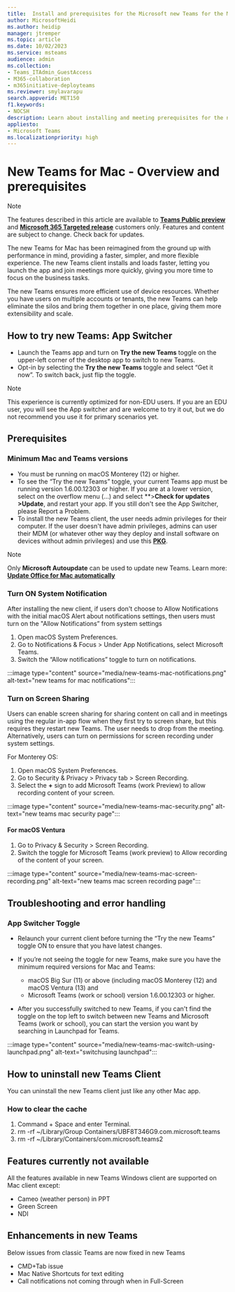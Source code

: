 ```yaml
---
title:  Install and prerequisites for the Microsoft new Teams for the Mac
author: MicrosoftHeidi
ms.author: heidip
manager: jtremper
ms.topic: article
ms.date: 10/02/2023
ms.service: msteams
audience: admin
ms.collection: 
- Teams_ITAdmin_GuestAccess
- M365-collaboration
- m365initiative-deployteams
ms.reviewer: smylavarapu
search.appverid: MET150
f1.keywords:
- NOCSH
description: Learn about installing and meeting prerequisites for the new Microsoft Teams desktop client for the Mac
appliesto: 
- Microsoft Teams
ms.localizationpriority: high
---
```

# New Teams for Mac - Overview and prerequisites

>[!Note]
> The features described in this article are available to [**Teams Public preview**](/microsoftteams/public-preview-doc-updates) and [**Microsoft 365 Targeted release**](/microsoft-365/admin/manage/release-options-in-office-365?view=o365-worldwide#targeted-release) customers only. Features and content are subject to change. Check back for updates.

The new Teams for Mac has been reimagined from the ground up with performance in mind, providing a faster, simpler, and more flexible experience. The new Teams client installs and loads faster, letting you launch the app and join meetings more quickly, giving you more time to focus on the business tasks.

The new Teams ensures more efficient use of device resources. Whether you have users on multiple accounts or tenants, the new Teams can help eliminate the silos and bring them together in one place, giving them more extensibility and scale.

## How to try new Teams: App Switcher

- Launch the Teams app and turn on **Try the new Teams** toggle on the upper-left corner of the desktop app to switch to new Teams.
- Opt-in by selecting the **Try the new Teams** toggle and select “Get it now”.  To switch back, just flip the toggle.

>[!Note]
>This experience is currently optimized for non-EDU users. If you are an EDU user, you will see the App switcher and are welcome to try it out, but we do not recommend you use it for primary scenarios yet.

## Prerequisites

### Minimum Mac and Teams versions

- You must be running on macOS Monterey (12) or higher.
- To see the “Try the new Teams” toggle, your current Teams app must be running version 1.6.00.12303 or higher. If you are at a lower version, select on the overflow menu (…) and select **>**Check for updates >Update**, and restart your app. If you still don't see the App Switcher, please Report a Problem.  
- To install the new Teams client, the user needs admin privileges for their computer. If the user doesn't have admin privileges, admins can user their MDM (or whatever other way they deploy and install software on devices without admin privileges) and use this [**PKG**](https://statics.teams.cdn.office.net/production-osx/enterprise/webview2/lkg/MicrosoftTeams.pkg).  

>[!Note]
> Only **Microsoft Autoupdate** can be used to update new Teams. 
>Learn more: [**Update Office for Mac automatically**](https://support.microsoft.com/office/update-office-for-mac-automatically-bfd1e497-c24d-4754-92ab-910a4074d7c1)

### Turn ON System Notification

After installing the new client, if users don't choose to Allow Notifications with the initial macOS Alert about notifications settings, then users must turn on the "Allow Notifications” from system settings  

1. Open macOS System Preferences.
2. Go to Notifications & Focus > Under App Notifications, select Microsoft Teams.
3. Switch the “Allow notifications” toggle to turn on notifications.

:::image type="content" source="media/new-teams-mac-notifications.png" alt-text="new teams for mac notifications":::

### Turn on Screen Sharing

Users can enable screen sharing for sharing content on call and in meetings using the regular in-app flow when they first try to screen share, but this requires they restart new Teams. The user needs to drop from the meeting. Alternatively, users can turn on permissions for screen recording under system settings.

For Monterey OS:

1. Open macOS System Preferences.
2. Go to Security & Privacy > Privacy tab > Screen Recording.
3. Select the **+** sign to add Microsoft Teams (work Preview) to allow recording content of your screen.

 :::image type="content" source="media/new-teams-mac-security.png" alt-text="new teams mac security page":::

#### For macOS Ventura

1. Go to Privacy & Security > Screen Recording.  
2. Switch the toggle for Microsoft Teams (work preview) to Allow recording of the content of your screen.

:::image type="content" source="media/new-teams-mac-screen-recording.png" alt-text="new teams mac screen recording page":::

## Troubleshooting and error handling

### App Switcher Toggle

- Relaunch your current client before turning the “Try the new Teams” toggle ON to ensure that you have latest changes.

- If you’re not seeing the toggle for new Teams, make sure you have the minimum required versions for Mac and Teams:

  - macOS Big Sur (11) or above (including macOS Monterey (12) and macOS Ventura (13) and
  - Microsoft Teams (work or school) version 1.6.00.12303 or higher.

- After you successfully switched to new Teams, if you can't find the toggle on the top left to switch between new Teams and Microsoft Teams (work or school), you can start the version you want by searching in Launchpad for Teams.

:::image type="content" source="media/new-teams-mac-switch-using-launchpad.png" alt-text="switchusing launchpad":::

## How to uninstall new Teams Client

You can uninstall the new Teams client just like any other Mac app.

### How to clear the cache

1. Command + Space and enter Terminal.
2. rm -rf ~/Library/Group Containers/UBF8T346G9.com.microsoft.teams
3. rm -rf ~/Library/Containers/com.microsoft.teams2

## Features currently not available

All the features available in new Teams Windows client are supported on Mac client except:

- Cameo (weather person) in PPT
- Green Screen
- NDI

## Enhancements in new Teams

Below issues from classic Teams are now fixed in new Teams

- CMD+Tab issue
- Mac Native Shortcuts for text editing
- Call notifications not coming through when in Full-Screen
